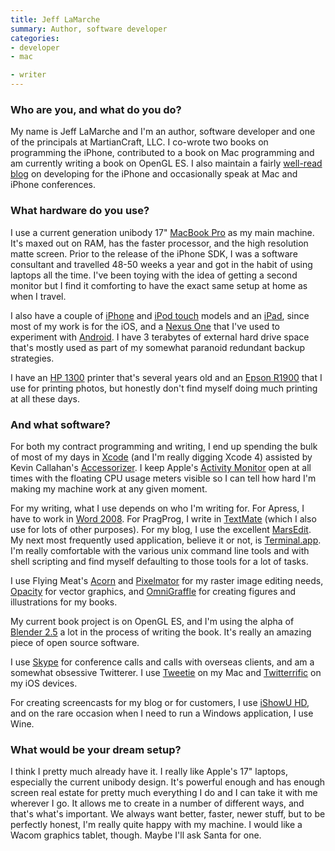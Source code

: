 ```yaml
---
title: Jeff LaMarche
summary: Author, software developer
categories:
- developer
- mac

- writer
---
```


### Who are you, and what do you do?

My name is Jeff LaMarche and I'm an author, software developer and one of the principals at MartianCraft, LLC. I co-wrote two books on programming the iPhone, contributed to a book on Mac programming and am currently writing a book on OpenGL ES. I also maintain a fairly [well-read blog](http://iphonedevelopment.blogspot.com/ "Jeff's iPhone weblog.") on developing for the iPhone and occasionally speak at Mac and iPhone conferences.

### What hardware do you use?

I use a current generation unibody 17" [MacBook Pro][macbook-pro] as my main machine. It's maxed out on RAM, has the faster processor, and the high resolution matte screen. Prior to the release of the iPhone SDK, I was a software consultant and travelled 48-50 weeks a year and got in the habit of using laptops all the time. I've been toying with the idea of getting a second monitor but I find it comforting to have the exact same setup at home as when I travel.

I also have a couple of [iPhone][] and [iPod touch][ipod-touch] models and an [iPad][], since most of my work is for the iOS, and a [Nexus One][nexus-one] that I've used to experiment with [Android][]. I have 3 terabytes of external hard drive space that's mostly used as part of my somewhat paranoid redundant backup strategies.

I have an [HP 1300][laserjet-1300] printer that's several years old and an [Epson R1900][stylus-photo-r1900] that I use for printing photos, but honestly don't find myself doing much printing at all these days.

### And what software?

For both my contract programming and writing, I end up spending the bulk of most of my days in [Xcode][] (and I'm really digging Xcode 4) assisted by Kevin Callahan's [Accessorizer][]. I keep Apple's [Activity Monitor][activity-monitor] open at all times with the floating CPU usage meters visible so I can tell how hard I'm making my machine work at any given moment.

For my writing, what I use depends on who I'm writing for. For Apress, I have to work in [Word 2008][word]. For PragProg, I write in [TextMate][] (which I also use for lots of other purposes). For my blog, I use the excellent [MarsEdit][]. My next most frequently used application, believe it or not, is [Terminal.app][terminal]. I'm really comfortable with the various unix command line tools and with shell scripting and find myself defaulting to those tools for a lot of tasks.

I use Flying Meat's [Acorn][] and [Pixelmator][] for my raster image editing needs, [Opacity][] for vector graphics, and [OmniGraffle][] for creating figures and illustrations for my books.

My current book project is on OpenGL ES, and I'm using the alpha of [Blender 2.5][blender] a lot in the process of writing the book. It's really an amazing piece of open source software.

I use [Skype][] for conference calls and calls with overseas clients, and am a somewhat obsessive Twitterer. I use [Tweetie][] on my Mac and [Twitterrific][twitterrific-ios] on my iOS devices.

For creating screencasts for my blog or for customers, I use [iShowU HD][ishowu-hd], and on the rare occasion when I need to run a Windows application, I use Wine.

### What would be your dream setup?

I think I pretty much already have it. I really like Apple's 17" laptops, especially the current unibody design. It's powerful enough and has enough screen real estate for pretty much everything I do and I can take it with me wherever I go. It allows me to create in a number of different ways, and that's what's important. We always want better, faster, newer stuff, but to be perfectly honest, I'm really quite happy with my machine. I would like a Wacom graphics tablet, though. Maybe I'll ask Santa for one.

[ipad]: https://www.apple.com/ipad/ "A tablet device."
[iphone]: https://en.wikipedia.org/wiki/IPhone_(1st_generation) "A smartphone."
[ipod-touch]: https://www.apple.com/ipod-touch/ "It's like an iPhone, without the phone bit."
[laserjet-1300]: http://h10010.www1.hp.com/wwpc/us/en/sm/WF10a/18972-18972-3328059-14638-3328066-238320.html "A black and white laser printer."
[macbook-pro]: https://www.apple.com/macbook-pro/ "A laptop."
[nexus-one]: https://en.wikipedia.org/wiki/Nexus_One "An Android-based smartphone."
[stylus-photo-r1900]: https://www.amazon.com/Epson-Stylus-Format-Printer-C11C698201/dp/B0011G47PQ "An ink jet printer."
[accessorizer]: http://www.kevincallahan.org/software/accessorizer.html "A generator helper application for XCode."
[acorn]: https://flyingmeat.com/acorn/ "An image editor for the Mac."
[activity-monitor]: https://en.wikipedia.org/wiki/Activity_Monitor "A process monitor application included with Mac OS X."
[android]: https://developers.google.com/android/?csw=1 "A mobile phone platform."
[blender]: https://www.blender.org/ "A free, open-source 3D renderer."
[ishowu-hd]: http://store.shinywhitebox.com/ishowu-hd-pro "Screen recording software."
[marsedit]: https://red-sweater.com/marsedit/ "A weblog editor for the Mac."
[omnigraffle]: https://www.omnigroup.com/omnigraffle/ "Diagramming software for the Mac."
[opacity]: http://likethought.com/opacity/ "A vector drawing program for the Mac."
[pixelmator]: https://www.pixelmator.com/mac/ "An image editor for the Mac."
[skype]: https://www.skype.com/en/ "Voice and video chat software."
[terminal]: https://en.wikipedia.org/wiki/Terminal_(OS_X) "A console application included with Mac OS X."
[textmate]: https://macromates.com/ "A text editor for the Mac."
[tweetie]: https://en.wikipedia.org/wiki/Tweetie "A Twitter client for the Mac."
[twitterrific-ios]: https://itunes.apple.com/WebObjects/MZStore.woa/wa/viewSoftware?id=284540316&mt=8 "A Twitter client."
[word]: https://products.office.com/en-us/word "A document editor."
[xcode]: https://en.wikipedia.org/wiki/Xcode "An IDE for Mac developers."
